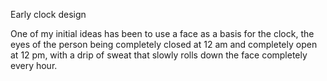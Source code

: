 Early clock design

One of my initial ideas has been to use a face as a basis for the clock, the eyes of the person being completely closed at 12 am and completely open at 12 pm, with a drip of sweat that slowly rolls down the face completely every hour.